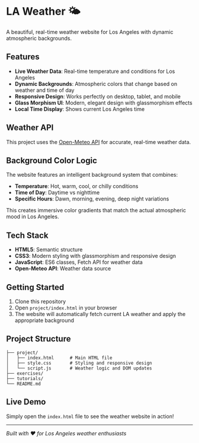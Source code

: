 # LA Weather 🌤️

A beautiful, real-time weather website for Los Angeles with dynamic atmospheric backgrounds.

## Features

- **Live Weather Data**: Real-time temperature and conditions for Los Angeles
- **Dynamic Backgrounds**: Atmospheric colors that change based on weather and time of day
- **Responsive Design**: Works perfectly on desktop, tablet, and mobile
- **Glass Morphism UI**: Modern, elegant design with glassmorphism effects
- **Local Time Display**: Shows current Los Angeles time

## Weather API

This project uses the [Open-Meteo API](https://open-meteo.com/) for accurate, real-time weather data.

## Background Color Logic

The website features an intelligent background system that combines:
- **Temperature**: Hot, warm, cool, or chilly conditions
- **Time of Day**: Daytime vs nighttime
- **Specific Hours**: Dawn, morning, evening, deep night variations

This creates immersive color gradients that match the actual atmospheric mood in Los Angeles.

## Tech Stack

- **HTML5**: Semantic structure
- **CSS3**: Modern styling with glassmorphism and responsive design
- **JavaScript**: ES6 classes, Fetch API for weather data
- **Open-Meteo API**: Weather data source

## Getting Started

1. Clone this repository
2. Open `project/index.html` in your browser
3. The website will automatically fetch current LA weather and apply the appropriate background

## Project Structure

```
├── project/
│   ├── index.html      # Main HTML file
│   ├── style.css       # Styling and responsive design
│   └── script.js       # Weather logic and DOM updates
├── exercises/
├── tutorials/
└── README.md
```

## Live Demo

Simply open the `index.html` file to see the weather website in action!

---

*Built with ❤️ for Los Angeles weather enthusiasts*
